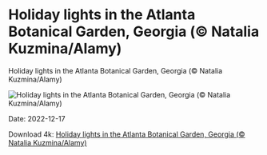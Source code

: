 # Holiday lights in the Atlanta Botanical Garden, Georgia (© Natalia Kuzmina/Alamy)

Holiday lights in the Atlanta Botanical Garden, Georgia (© Natalia Kuzmina/Alamy)

![Holiday lights in the Atlanta Botanical Garden, Georgia (© Natalia Kuzmina/Alamy)](https://bing.com/th?id=OHR.AtlantaLights_EN-US5495340965_UHD.jpg&w=1024&h=576)

Date: 2022-12-17

Download 4k: [Holiday lights in the Atlanta Botanical Garden, Georgia (© Natalia Kuzmina/Alamy)](https://bing.com/th?id=OHR.AtlantaLights_EN-US5495340965_UHD.jpg)

